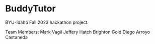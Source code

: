 # BuddyTutor
BYU-Idaho Fall 2023 hackathon project.

Team Members:
Mark Vagil
Jeffery Hatch
Brighton Gold
Diego Arroyo Castaneda
